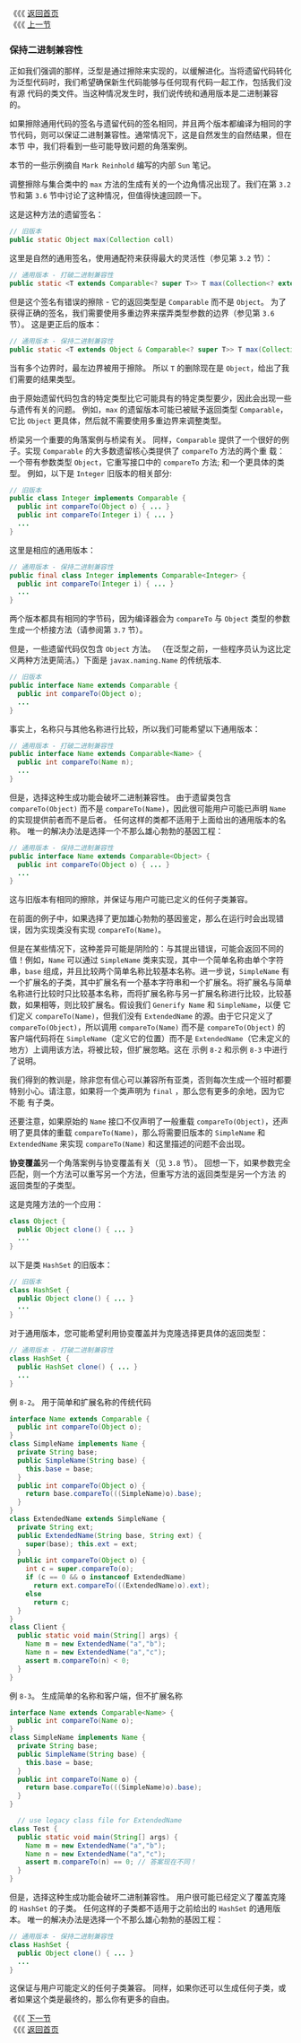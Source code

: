 《《《 [返回首页](../README.md)       <br/>
《《《 [上一节](03_Specialize_to_Create_Reifiable_Types.md)

### 保持二进制兼容性

正如我们强调的那样，泛型是通过擦除来实现的，以缓解进化。当将遗留代码转化为泛型代码时，我们希望确保新生代码能够与任何现有代码一起工作，包括我们没有源
代码的类文件。当这种情况发生时，我们说传统和通用版本是二进制兼容的。

如果擦除通用代码的签名与遗留代码的签名相同，并且两个版本都编译为相同的字节代码，则可以保证二进制兼容性。通常情况下，这是自然发生的自然结果，但在本节
中，我们将看到一些可能导致问题的角落案例。

本节的一些示例摘自 `Mark Reinhold` 编写的内部 `Sun` 笔记。

调整擦除与集合类中的 `max` 方法的生成有关的一个边角情况出现了。我们在第 `3.2` 节和第 `3.6` 节中讨论了这种情况，但值得快速回顾一下。

这是这种方法的遗留签名：

```java
// 旧版本
public static Object max(Collection coll)
```

这里是自然的通用签名，使用通配符来获得最大的灵活性（参见第 `3.2` 节）：

```java
// 通用版本 - 打破二进制兼容性
public static <T extends Comparable<? super T>> T max(Collection<? extends T> coll)
```

但是这个签名有错误的擦除 - 它的返回类型是 `Comparable` 而不是 `Object`。 为了获得正确的签名，我们需要使用多重边界来摆弄类型参数的边界（参见第 
`3.6` 节）。 这是更正后的版本：

```java
// 通用版本 - 保持二进制兼容性
public static <T extends Object & Comparable<? super T>> T max(Collection<? extends T> coll)
```

当有多个边界时，最左边界被用于擦除。 所以 `T` 的删除现在是 `Object`，给出了我们需要的结果类型。

由于原始遗留代码包含的特定类型比它可能具有的特定类型要少，因此会出现一些与遗传有关的问题。 例如，`max` 的遗留版本可能已被赋予返回类型 `Comparable`，
它比 `Object` 更具体，然后就不需要使用多重边界来调整类型。

桥梁另一个重要的角落案例与桥梁有关。 同样，`Comparable` 提供了一个很好的例子。实现 `Comparable` 的大多数遗留核心类提供了 `compareTo` 方法的两个重
载：一个带有参数类型 `Object`，它重写接口中的 `compareTo` 方法; 和一个更具体的类型。 例如，以下是 `Integer` 旧版本的相关部分:

```java
// 旧版本
public class Integer implements Comparable {
  public int compareTo(Object o) { ... }
  public int compareTo(Integer i) { ... }
  ...
}
```

这里是相应的通用版本：

```java
// 通用版本 - 保持二进制兼容性
public final class Integer implements Comparable<Integer> {
  public int compareTo(Integer i) { ... }
  ...
}
```

两个版本都具有相同的字节码，因为编译器会为 `compareTo` 与 `Object` 类型的参数生成一个桥接方法（请参阅第 `3.7` 节）。

但是，一些遗留代码仅包含 `Object` 方法。 （在泛型之前，一些程序员认为这比定义两种方法更简洁。）下面是 `javax.naming.Name` 的传统版本.

```java
// 旧版本
public interface Name extends Comparable {
  public int compareTo(Object o);
  ...
}
```

事实上，名称只与其他名称进行比较，所以我们可能希望以下通用版本：

```java
// 通用版本 - 打破二进制兼容性
public interface Name extends Comparable<Name> {
  public int compareTo(Name n);
  ...
}
```

但是，选择这种生成功能会破坏二进制兼容性。 由于遗留类包含 `compareTo(Object)` 而不是 `compareTo(Name)`，因此很可能用户可能已声明 `Name` 的实现提供前者而不是后者。 任何这样的类都不适用于上面给出的通用版本的名称。 唯一的解决办法是选择一个不那么雄心勃勃的基因工程：

```java
// 通用版本 - 保持二进制兼容性
public interface Name extends Comparable<Object> {
  public int compareTo(Object o) { ... }
  ...
}
```

这与旧版本有相同的擦除，并保证与用户可能已定义的任何子类兼容。

在前面的例子中，如果选择了更加雄心勃勃的基因鉴定，那么在运行时会出现错误，因为实现类没有实现 `compareTo(Name)`。

但是在某些情况下，这种差异可能是阴险的：与其提出错误，可能会返回不同的值！例如，`Name` 可以通过 `SimpleName` 类来实现，其中一个简单名称由单个字符
串，`base` 组成，并且比较两个简单名称比较基本名称。进一步说，`SimpleName` 有一个扩展名的子类，其中扩展名有一个基本字符串和一个扩展名。将扩展名与简单
名称进行比较时只比较基本名称，而将扩展名称与另一扩展名称进行比较，比较基数，如果相等，则比较扩展名。假设我们 `Generify Name` 和 `SimpleName`，以便
它们定义 `compareTo(Name)`，但我们没有 `ExtendedName` 的源。由于它只定义了 `compareTo(Object)`，所以调用 `compareTo(Name)` 而不是 
`compareTo(Object)` 的客户端代码将在 `SimpleName`（定义它的位置）而不是 `ExtendedName`（它未定义的地方）上调用该方法，将被比较，但扩展忽略。这在
示例 `8-2` 和示例 `8-3` 中进行了说明。

我们得到的教训是，除非您有信心可以兼容所有亚类，否则每次生成一个班时都要特别小心。请注意，如果将一个类声明为 `final` ，那么您有更多的余地，因为它不能
有子类。

还要注意，如果原始的 `Name` 接口不仅声明了一般重载 `compareTo(Object)`，还声明了更具体的重载 `compareTo(Name)`，那么将需要旧版本的 `SimpleName` 
和 `ExtendedName` 来实现 `compareTo(Name)` 和这里描述的问题不会出现。

**协变覆盖**另一个角落案例与协变覆盖有关（见 `3.8` 节）。 回想一下，如果参数完全匹配，则一个方法可以重写另一个方法，但重写方法的返回类型是另一个方法
的返回类型的子类型。

这是克隆方法的一个应用：

```java
class Object {
  public Object clone() { ... }
  ...
}
```

以下是类 `HashSet` 的旧版本：

```java
// 旧版本
class HashSet {
  public Object clone() { ... }
  ...
}
```

对于通用版本，您可能希望利用协变覆盖并为克隆选择更具体的返回类型：

```java
// 通用版本 - 打破二进制兼容性
class HashSet {
  public HashSet clone() { ... }
  ...
}
```

例 `8-2`。 用于简单和扩展名称的传统代码

```java
interface Name extends Comparable {
  public int compareTo(Object o);
}
class SimpleName implements Name {
  private String base;
  public SimpleName(String base) {
    this.base = base;
  }
  public int compareTo(Object o) {
    return base.compareTo(((SimpleName)o).base);
  }
}
class ExtendedName extends SimpleName {
  private String ext;
  public ExtendedName(String base, String ext) {
    super(base); this.ext = ext;
  }
  public int compareTo(Object o) {
    int c = super.compareTo(o);
    if (c == 0 && o instanceof ExtendedName)
      return ext.compareTo(((ExtendedName)o).ext);
    else
      return c;
  }
}
class Client {
  public static void main(String[] args) {
    Name m = new ExtendedName("a","b");
    Name n = new ExtendedName("a","c");
    assert m.compareTo(n) < 0;
  }
}
```

例 `8-3`。 生成简单的名称和客户端，但不扩展名称

```java   
interface Name extends Comparable<Name> {
  public int compareTo(Name o);
}
class SimpleName implements Name {
  private String base;
  public SimpleName(String base) {
    this.base = base;
  }
  public int compareTo(Name o) {
    return base.compareTo(((SimpleName)o).base);
  }
}

  // use legacy class file for ExtendedName
class Test {
  public static void main(String[] args) {
    Name m = new ExtendedName("a","b");
    Name n = new ExtendedName("a","c");
    assert m.compareTo(n) == 0; // 答案现在不同！
  }
}
```

但是，选择这种生成功能会破坏二进制兼容性。 用户很可能已经定义了覆盖克隆的 `HashSet` 的子类。 任何这样的子类都不适用于之前给出的 `HashSet` 的通用版本。 唯一的解决办法是选择一个不那么雄心勃勃的基因工程：

```java
// 通用版本 - 保持二进制兼容性
class HashSet {
  public Object clone() { ... }
  ...
}
```

这保证与用户可能定义的任何子类兼容。 同样，如果你还可以生成任何子类，或者如果这个类是最终的，那么你有更多的自由。

《《《 [下一节](../ch09/00_Design_Patterns.md)      <br/>
《《《 [返回首页](../README.md)
